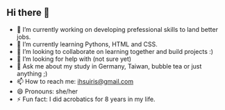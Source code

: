 ## Hi there 👋

<!--
**irisrl/irisrl** is a ✨ _special_ ✨ repository because its `README.md` (this file) appears on your GitHub profile.

Here are some ideas to get you started:
-->

- 🔭 I’m currently working on developing prefessional skills to land better jobs.
- 🌱 I’m currently learning Pythons, HTML and CSS.
- 👯 I’m looking to collaborate on learning together and build projects :)
- 🤔 I’m looking for help with (not sure yet)
- 💬 Ask me about my study in Germany, Taiwan, bubble tea or just anything ;)
- 📫 How to reach me: ihsuiris@gmail.com
- 😄 Pronouns: she/her
- ⚡ Fun fact: I did acrobatics for 8 years in my life.

